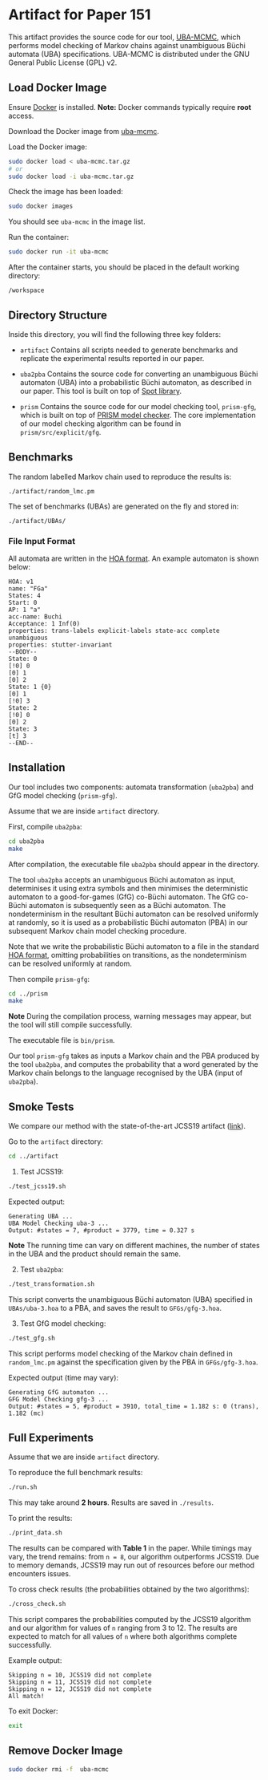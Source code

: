 # Artifact for Paper 151

This artifact provides the source code for our tool, [UBA-MCMC](https://github.com/qiyitang71/UBA-MCMC), which performs model checking of Markov chains against unambiguous Büchi automata (UBA) specifications.
UBA-MCMC is distributed under the GNU General Public License (GPL) v2.

## Load Docker Image 

Ensure [Docker](https://www.docker.com/get-started/) is installed.
**Note:** Docker commands typically require **root** access.

Download the Docker image from [uba-mcmc](https://zenodo.org/records/15215078).

Load the Docker image:

```bash
sudo docker load < uba-mcmc.tar.gz
# or
sudo docker load -i uba-mcmc.tar.gz
```

Check the image has been loaded:

```bash
sudo docker images
```
You should see `uba-mcmc` in the image list.

Run the container:

```bash
sudo docker run -it uba-mcmc
```

After the container starts, you should be placed in the default working directory:
```
/workspace
```

## Directory Structure

Inside this directory, you will find the following three key folders:

- `artifact` Contains all scripts needed to generate benchmarks and replicate the experimental results reported in our paper.

 
- `uba2pba` Contains the source code for converting an unambiguous Büchi automaton (UBA) into a probabilistic Büchi automaton, as described in our paper. This tool is built on top of [Spot library](https://spot.lre.epita.fr/).

- `prism` Contains the source code for our model checking tool, `prism-gfg`, which is built on top of [PRISM model checker](https://www.prismmodelchecker.org/). The core implementation of our model checking algorithm can be found in `prism/src/explicit/gfg`.

## Benchmarks

The random labelled Markov chain used to reproduce the results is:

```
./artifact/random_lmc.pm
```

The set of benchmarks (UBAs) are generated on the fly and stored in:

```
./artifact/UBAs/
```

### File Input Format

All automata are written in the [HOA format](https://adl.github.io/hoaf/).
An example automaton is shown below:

```hoa
HOA: v1
name: "FGa"
States: 4
Start: 0
AP: 1 "a"
acc-name: Buchi
Acceptance: 1 Inf(0)
properties: trans-labels explicit-labels state-acc complete unambiguous
properties: stutter-invariant
--BODY--
State: 0
[!0] 0
[0] 1
[0] 2
State: 1 {0}
[0] 1
[!0] 3
State: 2
[!0] 0
[0] 2
State: 3
[t] 3
--END--
```

## Installation

Our tool includes two components: automata transformation (`uba2pba`) and GfG model checking (`prism-gfg`).

Assume that we are inside `artifact` directory.

First, compile `uba2pba`:

```bash
cd uba2pba
make
```
After compilation, the executable file `uba2pba` should appear in the directory.

The tool `uba2pba` accepts an unambiguous Büchi automaton as input, determinises it using extra symbols and then minimises the deterministic automaton to a good-for-games (GfG) co-Büchi automaton. The GfG co-Büchi automaton is subsequently seen as a Büchi automaton. The nondeterminism in the resultant Büchi automaton can be resolved uniformly at randomly, so it is used as a probabilistic Büchi automaton (PBA) in our subsequent Markov chain model checking procedure.

Note that we write the probabilistic Büchi automaton to a file in the standard [HOA format](https://adl.github.io/hoaf/), omitting probabilities on transitions, as the nondeterminism can be resolved uniformly at random.

Then compile `prism-gfg`:

```bash
cd ../prism
make
```
**Note** During the compilation process, warning messages may appear, but the tool will still compile successfully. 

The executable file is `bin/prism`.

Our tool `prism-gfg` takes as inputs a Markov chain and the PBA produced by the tool `uba2pba`, and computes the probability that a word generated by the Markov chain belongs to the language recognised by the UBA (input of `uba2pba`).

## Smoke Tests

We compare our method with the state-of-the-art JCSS19 artifact ([link](https://wwwtcs.inf.tu-dresden.de/ALGI/TR/JCSS19/)).

Go to the `artifact` directory:

```bash
cd ../artifact
```

1. Test JCSS19:

```bash
./test_jcss19.sh
```

Expected output:

```
Generating UBA ...
UBA Model Checking uba-3 ...
Output: #states = 7, #product = 3779, time = 0.327 s
```

**Note** The running time can vary on different machines, the number of states in the UBA and the product should remain the same.

2. Test `uba2pba`:

```bash
./test_transformation.sh
```
This script converts the unambiguous Büchi automaton (UBA) specified in `UBAs/uba-3.hoa` to a PBA, and saves the result to `GFGs/gfg-3.hoa`.

3. Test GfG model checking:

```bash
./test_gfg.sh
```
This script performs model checking of the Markov chain defined in `random_lmc.pm` against the specification given by the PBA in `GFGs/gfg-3.hoa`. 

Expected output (time may vary):

```
Generating GfG automaton ...
GFG Model Checking gfg-3 ...
Output: #states = 5, #product = 3910, total_time = 1.182 s: 0 (trans), 1.182 (mc)
```

## Full Experiments

Assume that we are inside `artifact` directory.

To reproduce the full benchmark results:

```bash
./run.sh
```

This may take around **2 hours**. Results are saved in `./results`.

To print the results:

```bash
./print_data.sh
```

The results can be compared with **Table 1** in the paper. While timings may vary, the trend remains: from `n = 8`, our algorithm outperforms JCSS19.
Due to memory demands, JCSS19 may run out of resources before our method encounters issues.

To cross check results (the probabilities obtained by the two algorithms):
```bash
./cross_check.sh
```

This script compares the probabilities computed by the JCSS19 algorithm and our algorithm for values of `n` ranging from 3 to 12.
The results are expected to match for all values of `n` where both algorithms complete successfully. 

Example output:
```
Skipping n = 10, JCSS19 did not complete
Skipping n = 11, JCSS19 did not complete
Skipping n = 12, JCSS19 did not complete
All match!
```

To exit Docker:

```bash
exit
```

## Remove Docker Image

```bash
sudo docker rmi -f  uba-mcmc
```
